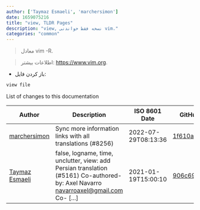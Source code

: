 ```yaml
---
author: ['Taymaz Esmaeli', 'marchersimon']
date: 1659075216
title: "view, TLDR Pages"
description: "view, نسخه فقط خواندنی vim."
categories: "common"
---
```

> معادل vim -R.

> اطلاعات بیشتر: <https://www.vim.org>.

- باز کردن فایل:

```bash
view file
```
List of changes to this documentation


Author | Description | ISO 8601 Date | GitHub link
------|-----|-----|-----
[marchersimon](mailto:50295997+marchersimon@users.noreply.github.com) | Sync more information links with all translations (#8256) | 2022-07-29T08:13:36 | [1f610a952ea0](https://github.com/tldr-pages/tldr/commit/1f610a952ea0d53e0a1bdbd1246ef81f24db2f3f)
[Taymaz Esmaeli](mailto:56496286+opoet777@users.noreply.github.com) | false, logname, time, unclutter, view: add Persian translation (#5161) Co-authored-by: Axel Navarro <navarroaxel@gmail.com> Co- [...] | 2021-01-19T15:00:10 | [906c69357369](https://github.com/tldr-pages/tldr/commit/906c693573696fa061b52f39336c8d91478d11dc)

